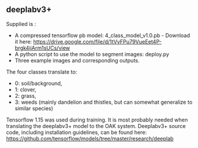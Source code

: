 ## deeplabv3+
Supplied is :

* A compressed tensorflow pb model: 4_class_model_v1.0.pb - Download it here: https://drive.google.com/file/d/1tVvFPu79VueEet4P-brgk4ijArm1sUCs/view
* A python script to use the model to segment images: deploy.py
* Three example images and corresponding outputs.

The four classes translate to: 
* 0: soil/background, 
* 1: clover,
* 2: grass,
* 3: weeds (mainly dandelion and thistles, but can somewhat generalize to similar species)

Tensorflow 1.15 was used during training. It is most probably needed when translating the deeplabv3+ model to the OAK system.
Deeplabv3+ source code, including installation guidelines, can be found here: https://github.com/tensorflow/models/tree/master/research/deeplab
